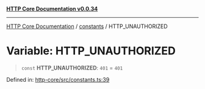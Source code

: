 [**HTTP Core Documentation v0.0.34**](../../README.md)

***

[HTTP Core Documentation](../../modules.md) / [constants](../README.md) / HTTP\_UNAUTHORIZED

# Variable: HTTP\_UNAUTHORIZED

> `const` **HTTP\_UNAUTHORIZED**: `401` = `401`

Defined in: [http-core/src/constants.ts:39](https://github.com/stonemjs/http-core/blob/8d2f265873c2a6f093cdaa7580ed7328bd078613/src/constants.ts#L39)
